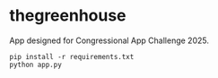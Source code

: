 # thegreenhouse
App designed for Congressional App Challenge 2025.

```
pip install -r requirements.txt
python app.py
```
